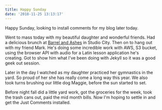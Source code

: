 ```yaml
---
title: Happy Sunday
date: '2018-11-25 13:13:17'
---
```


Happy Sunday, looking to install comments for my blog later today.

Went to mass today with my beautiful daughter and wonderful friends. Had a delicious brunch at [Barrel and Ashes](https://barrelandashes.com/) in Studio City. Then on to hang out with my friend Mark. He's doing some incredible work with AWS, S3 bucket, using the browser API with audio for a Latin lesson application he's creating. Got to show him what I've been doing with Jekyll so it was a good geek out session.

Later in the day I watched as my daughter practiced her gymnastics in the yard. So proud of her she has really come a long way this year. We also took turns brushing our little dog Maggie, before the sun started to set.

Before night fall did a little yard work, got the groceries for the week, took the trash cans out, paid the mid month bills. Now I'm hoping to settle in and get the Just Comments installed.